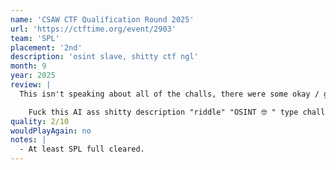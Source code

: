 ```yaml
---
name: 'CSAW CTF Qualification Round 2025'
url: 'https://ctftime.org/event/2903'
team: 'SPL'
placement: '2nd'
description: 'osint slave, shitty ctf ngl'
month: 9
year: 2025
review: |
  This isn't speaking about all of the challs, there were some okay / good ones. But overall it was shitty. Guessy challs, GUESSY AS IN HAVING TO LOOK UP RANDOM SHIT FOR "osint". Also random ass brute forcing for crypto. These guys might have filled every single square on the bingo. Also they delayed ctf 30m 1:00 then one day after dropping challs and smth. Fuckass chall quality and organiation. Admins lowk kinda ragebaiting too with the "complain to modmail".

    Fuck this AI ass shitty description "riddle" "OSINT 🤓 " type chall
quality: 2/10
wouldPlayAgain: no
notes: |
  - At least SPL full cleared.
---
```

